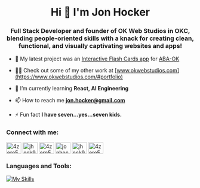 <h1 align="center">Hi 👋 I'm Jon Hocker</h1>
<h3 align="center">Full Stack Developer and founder of OK Web Studios in OKC, blending people-oriented skills with a knack for creating clean, functional, and visually captivating websites and apps!</h3>

- 🔭 My latest project was an [Interactive Flash Cards app](https://okwebstudios.com/flashcards) for [ABA-OK](https://www.abaco-op.org/)

- 👨‍💻 Check out some of my other work at [www.okwebstudios.com](https://www.okwebstudios.com/#portfolio)

- 🌱 I’m currently learning **React, AI Engineering**

- 📫 How to reach me **jon.hocker@gmail.com**

- ⚡ Fun fact **I have seven...yes...seven kids.**

<h3 align="left">Connect with me:</h3>
<p align="left">
  <a href="https://codepen.io/4zero5" target="blank">
    <img align="center" src="https://raw.githubusercontent.com/rahuldkjain/github-profile-readme-generator/master/src/images/icons/Social/codepen.svg" alt="4zero5" height="30" width="40" /></a>
  <a href="https://dev.to/jhock9" target="blank">
    <img align="center" src="https://raw.githubusercontent.com/rahuldkjain/github-profile-readme-generator/master/src/images/icons/Social/devto.svg" alt="jhock9" height="30" width="40" /></a>
  <a href="https://twitter.com/4zero5_eth" target="blank">
    <img align="center" src="https://raw.githubusercontent.com/rahuldkjain/github-profile-readme-generator/master/src/images/icons/Social/twitter.svg" alt="4zero5_eth" height="30" width="40" /></a>
  <a href="https://linkedin.com/in/jonhocker" target="blank">
    <img align="center" src="https://raw.githubusercontent.com/rahuldkjain/github-profile-readme-generator/master/src/images/icons/Social/linked-in-alt.svg" alt="jonhocker" height="30" width="40" /></a>
  <a href="https://codesandbox.com/jhock9" target="blank">
    <img align="center" src="https://raw.githubusercontent.com/rahuldkjain/github-profile-readme-generator/master/src/images/icons/Social/codesandbox.svg" alt="jhock9" height="30" width="40" /></a>
  <a href="https://instagram.com/4zero5.eth" target="blank">
    <img align="center" src="https://raw.githubusercontent.com/rahuldkjain/github-profile-readme-generator/master/src/images/icons/Social/instagram.svg" alt="4zero5.eth" height="30" width="40" /></a>
</p>

<h3 align="left">Languages and Tools:</h3>

[![My Skills](https://skillicons.dev/icons?i=js,html,css,nodejs,npm,express,mongodb,webpack,git,github,heroku,vscode,ps)](https://skillicons.dev)
